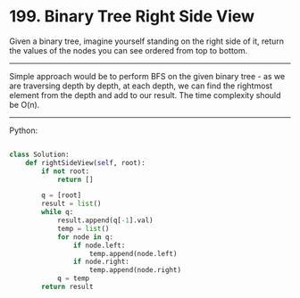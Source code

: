 # 199. Binary Tree Right Side View

Given a binary tree, imagine yourself standing on the right side of it, return
the values of the nodes you can see ordered from top to bottom.

---

Simple approach would be to perform BFS on the given binary tree - as we are
traversing depth by depth, at each depth, we can find the rightmost element
from the depth and add to our result. The time complexity should be O(n).

---

Python:

```python

class Solution:
    def rightSideView(self, root):
        if not root:
            return []

        q = [root]
        result = list()
        while q:
            result.append(q[-1].val)
            temp = list()
            for node in q:
                if node.left:
                    temp.append(node.left)
                if node.right:
                    temp.append(node.right)
            q = temp
        return result
```

